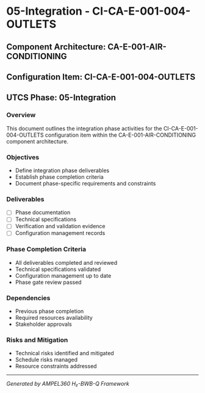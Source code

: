 # 05-Integration - CI-CA-E-001-004-OUTLETS

## Component Architecture: CA-E-001-AIR-CONDITIONING
## Configuration Item: CI-CA-E-001-004-OUTLETS
## UTCS Phase: 05-Integration

### Overview
This document outlines the integration phase activities for the CI-CA-E-001-004-OUTLETS configuration item within the CA-E-001-AIR-CONDITIONING component architecture.

### Objectives
- Define integration phase deliverables
- Establish phase completion criteria
- Document phase-specific requirements and constraints

### Deliverables
- [ ] Phase documentation
- [ ] Technical specifications
- [ ] Verification and validation evidence
- [ ] Configuration management records

### Phase Completion Criteria
- All deliverables completed and reviewed
- Technical specifications validated
- Configuration management up to date
- Phase gate review passed

### Dependencies
- Previous phase completion
- Required resources availability
- Stakeholder approvals

### Risks and Mitigation
- Technical risks identified and mitigated
- Schedule risks managed
- Resource constraints addressed

---
*Generated by AMPEL360 H₂-BWB-Q Framework*
